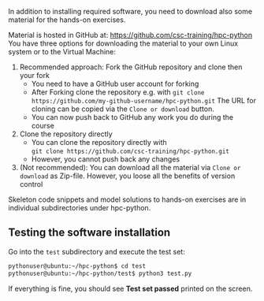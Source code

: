 <!-- Title: Downloading exercise material -->

<!-- Short description:

In this article we instruct how to download the exercise material and test
the software installation
-->

In addition to installing required software, you need to download also some
material for the hands-on exercises.

Material is hosted in GitHub at: <https://github.com/csc-training/hpc-python>
You have three options for downloading the material to your own Linux system
or to the Virtual Machine:

1. Recommended approach: Fork the GitHub repository and clone then your fork
     - You need to have a GitHub user account for forking
     - After Forking clone the repository e.g. with 
       `git clone https://github.com/my-github-username/hpc-python.git`
       The URL for cloning can be copied via the `Clone or download` button.
     - You can now push back to GitHub any work you do during the course
2. Clone the repository directly
     - You can clone the repository directly with  
       `git clone https://github.com/csc-training/hpc-python.git`
     - However, you cannot push back any changes
3. (Not recommended): You can download all the material via `Clone or download`
   as Zip-file. However, you loose all the benefits of version control

Skeleton code snippets and model solutions to hands-on exercises are in
individual subdirectories under hpc-python.

## Testing the software installation 

Go into the `test` subdirectory and execute the test set:
~~~bash
pythonuser@ubuntu:~/hpc-python$ cd test
pythonuser@ubuntu:~/hpc-python/test$ python3 test.py
~~~
If everything is fine, you should see **Test set passed** printed on the
screen.





